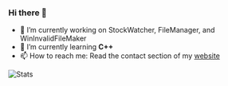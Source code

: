 ### Hi there 👋

- 🔭 I’m currently working on StockWatcher, FileManager, and WinInvalidFileMaker
- 🌱 I’m currently learning **C++**
- 📫 How to reach me: Read the contact section of  my [website](https://madebysid.me)

![Stats](https://github-readme-stats.vercel.app/api?username=sidhys1&show_icons=true&theme=radical)
